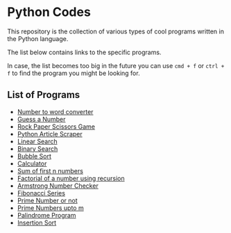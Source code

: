 # Python Codes

This repository is the collection of various types of cool programs written in the Python language. 

The list below contains links to the specific programs.

In case, the list becomes too big in the future you can use `cmd + f` or `ctrl + f` to find the program you might be looking for.

## List of Programs

- [Number to word converter](./programs/numbertoword.py)
- [Guess a Number](./programs/guessnumber.py)
- [Rock Paper Scissors Game](./programs/rockpaperscissors.py)
- [Python Article Scraper](./programs/articlescraper.py)
- [Linear Search](./programs/linearsearch.py)
- [Binary Search](./programs/binarysearch.py)
- [Bubble Sort](./programs/bubblesort.py)
- [Calculator](./programs/calculator.py)
- [Sum of first n numbers](./programs/sumofnnaturalnumbers.py)
- [Factorial of a number using recursion](./programs/factorial.py)
- [Armstrong Number Checker](./programs/armstrongnumber.py)
- [Fibonacci Series](./programs/Fibonacci.py)
- [Prime Number or not](./programs/primenumber.py)
- [Prime Numbers upto m](./programs/primenumberseries.py)
- [Palindrome Program](./programs/palindrome.py)
- [Insertion Sort](./programs/insertionsort.py)
